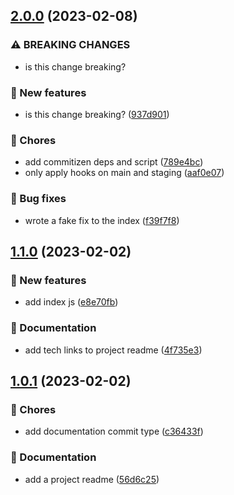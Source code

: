 

## [2.0.0](https://github.com/arielbk/release-it-poc/compare/1.1.0...2.0.0) (2023-02-08)


### ⚠ BREAKING CHANGES

* is this change breaking?

### 🚀 New features

* is this change breaking? ([937d901](https://github.com/arielbk/release-it-poc/commit/937d901e1d4a5f0f6a30c7ac4c7879a7f06e9542))


### 🧹 Chores

* add commitizen deps and script ([789e4bc](https://github.com/arielbk/release-it-poc/commit/789e4bc33aa45076b38169a50ea847e7827d861f))
* only apply hooks on main and staging ([aaf0e07](https://github.com/arielbk/release-it-poc/commit/aaf0e07e6d610f525560f295b247a6cf45f71d57))


### 🐛 Bug fixes

* wrote a fake fix to the index ([f39f7f8](https://github.com/arielbk/release-it-poc/commit/f39f7f884cd1c5d2784cfde45ef107ff3cd39150))

## [1.1.0](https://github.com/arielbk/release-it-poc/compare/1.0.1...1.1.0) (2023-02-02)


### 🚀 New features

* add index js ([e8e70fb](https://github.com/arielbk/release-it-poc/commit/e8e70fb2681660b172c42632543b36c01ebb1d6b))


### 📓 Documentation

* add tech links to project readme ([4f735e3](https://github.com/arielbk/release-it-poc/commit/4f735e35c9999f3ddc798ab380def69619231a91))

## [1.0.1](https://github.com/arielbk/release-it-poc/compare/1.1.0...1.0.1) (2023-02-02)


### 🧹 Chores

* add documentation commit type ([c36433f](https://github.com/arielbk/release-it-poc/commit/c36433f30b020523ff35584030ef313f487bd1e3))


### 📓 Documentation

* add a project readme ([56d6c25](https://github.com/arielbk/release-it-poc/commit/56d6c25ae7e4b37c888f989c10475edd6a8b68dc))